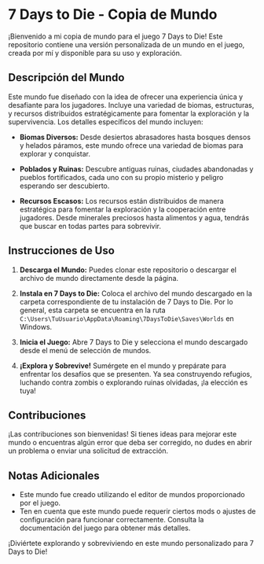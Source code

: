 # 7 Days to Die - Copia de Mundo

¡Bienvenido a mi copia de mundo para el juego 7 Days to Die! Este repositorio contiene una versión personalizada de un mundo en el juego, creada por mí y disponible para su uso y exploración.

## Descripción del Mundo

Este mundo fue diseñado con la idea de ofrecer una experiencia única y desafiante para los jugadores. Incluye una variedad de biomas, estructuras, y recursos distribuidos estratégicamente para fomentar la exploración y la supervivencia. Los detalles específicos del mundo incluyen:

- **Biomas Diversos:** Desde desiertos abrasadores hasta bosques densos y helados páramos, este mundo ofrece una variedad de biomas para explorar y conquistar.

- **Poblados y Ruinas:** Descubre antiguas ruinas, ciudades abandonadas y pueblos fortificados, cada uno con su propio misterio y peligro esperando ser descubierto.

- **Recursos Escasos:** Los recursos están distribuidos de manera estratégica para fomentar la exploración y la cooperación entre jugadores. Desde minerales preciosos hasta alimentos y agua, tendrás que buscar en todas partes para sobrevivir.

## Instrucciones de Uso

1. **Descarga el Mundo:** Puedes clonar este repositorio o descargar el archivo de mundo directamente desde la página.

2. **Instala en 7 Days to Die:** Coloca el archivo del mundo descargado en la carpeta correspondiente de tu instalación de 7 Days to Die. Por lo general, esta carpeta se encuentra en la ruta `C:\Users\TuUsuario\AppData\Roaming\7DaysToDie\Saves\Worlds` en Windows.

3. **Inicia el Juego:** Abre 7 Days to Die y selecciona el mundo descargado desde el menú de selección de mundos.

4. **¡Explora y Sobrevive!** Sumérgete en el mundo y prepárate para enfrentar los desafíos que se presenten. Ya sea construyendo refugios, luchando contra zombis o explorando ruinas olvidadas, ¡la elección es tuya!

## Contribuciones

¡Las contribuciones son bienvenidas! Si tienes ideas para mejorar este mundo o encuentras algún error que deba ser corregido, no dudes en abrir un problema o enviar una solicitud de extracción.

## Notas Adicionales

- Este mundo fue creado utilizando el editor de mundos proporcionado por el juego.
- Ten en cuenta que este mundo puede requerir ciertos mods o ajustes de configuración para funcionar correctamente. Consulta la documentación del juego para obtener más detalles.

¡Diviértete explorando y sobreviviendo en este mundo personalizado para 7 Days to Die!
